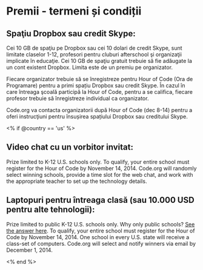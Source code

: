 # Premii - termeni și condiții

## Spaţiu Dropbox sau credit Skype:

Cei 10 GB de spaţiu pe Dropbox sau cei 10 dolari de credit Skype, sunt limitate claselor 1-12, profesori pentru cluburi afterschool şi organizaţii implicate în educaţie. Cei 10 GB de spaţiu gratuit trebuie să fie adăugate la un cont existent Dropbox. Limita este de un premiu pe organizator.

Fiecare organizator trebuie să se înregistreze pentru Hour of Code (Ora de Programare) pentru a primi spațiu Dropbox sau credit Skype. În cazul în care întreaga şcoală participă la Hour of Code, pentru a se califica, fiecare profesor trebuie să înregistreze individual ca organizator.

Code.org va contacta organizatorii după Hour of Code (dec 8-14) pentru a oferi instrucţiuni pentru însușirea spațiului Dropbox sau creditului Skype.

<% if @country == 'us' %>

## Video chat cu un vorbitor invitat:

Prize limited to K-12 U.S. schools only. To qualify, your entire school must register for the Hour of Code by November 14, 2014. Code.org will randomly select winning schools, provide a time slot for the web chat, and work with the appropriate teacher to set up the technology details.

## Laptopuri pentru întreaga clasă (sau 10.000 USD pentru alte tehnologii):

Prize limited to public K-12 U.S. schools only. Why only public schools? [See the answer here][1]. To qualify, your entire school must register for the Hour of Code by November 14, 2014. One school in every U.S. state will receive a class-set of computers. Code.org will select and notify winners via email by December 1, 2014.

 [1]: http://www.hourofcode.com/us#faq

<% end %>